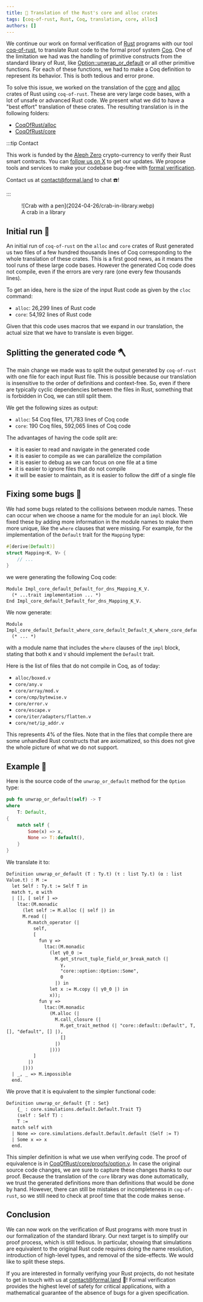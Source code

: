 ```yaml
---
title: 🦀 Translation of the Rust's core and alloc crates
tags: [coq-of-rust, Rust, Coq, translation, core, alloc]
authors: []
---
```


We continue our work on formal verification of [Rust](https://www.rust-lang.org/) programs with our tool [coq-of-rust](https://github.com/formal-land/coq-of-rust), to translate Rust code to the formal proof system [Coq](https://coq.inria.fr/). One of the limitation we had was the handling of primitive constructs from the standard library of Rust, like [Option::unwrap_or_default](https://doc.rust-lang.org/core/option/enum.Option.html#method.unwrap_or_default) or all other primitive functions. For each of these functions, we had to make a Coq definition to represent its behavior. This is both tedious and error prone.

To solve this issue, we worked on the translation of the [core](https://doc.rust-lang.org/core/) and [alloc](https://doc.rust-lang.org/alloc/) crates of Rust using `coq-of-rust`. These are very large code bases, with a lot of unsafe or advanced Rust code. We present what we did to have a "best effort" translation of these crates. The resulting translation is in the following folders:

- [CoqOfRust/alloc](https://github.com/formal-land/coq-of-rust/tree/main/CoqOfRust/alloc)
- [CoqOfRust/core](https://github.com/formal-land/coq-of-rust/tree/main/CoqOfRust/core)

<!-- truncate -->

:::tip Contact

This work is funded by the [Aleph Zero](https://alephzero.org/) crypto-currency to verify their Rust smart contracts. You can [follow us on X](https://twitter.com/FormalLand) to get our updates. We propose tools and services to make your codebase bug-free with [formal verification](https://en.wikipedia.org/wiki/Formal_verification).

Contact us at&nbsp;[&#099;&#111;&#110;&#116;&#097;&#099;&#116;&#064;formal&#046;&#108;&#097;&#110;&#100;](mailto:contact@formal.land) to chat&nbsp;☎️!

:::

<figure>
  ![Crab with a pen](2024-04-26/crab-in-library.webp)
  <figcaption>A crab in a library</figcaption>
</figure>

## Initial run 🐥

An initial run of `coq-of-rust` on the `alloc` and `core` crates of Rust generated us two files of a few hundred thousands lines of Coq corresponding to the whole translation of these crates. This is a first good news, as it means the tool runs of these large code bases. However the generated Coq code does not compile, even if the errors are very rare (one every few thousands lines).

To get an idea, here is the size of the input Rust code as given by the `cloc` command:

- `alloc`: 26,299 lines of Rust code
- `core`: 54,192 lines of Rust code

Given that this code uses macros that we expand in our translation, the actual size that we have to translate is even bigger.

## Splitting the generated code 🪓

The main change we made was to split the output generated by `coq-of-rust` with one file for each input Rust file. This is possible because our translation is insensitive to the order of definitions and context-free. So, even if there are typically cyclic dependencies between the files in Rust, something that is forbidden in Coq, we can still split them.

We get the following sizes as output:

- `alloc`: 54 Coq files, 171,783 lines of Coq code
- `core`: 190 Coq files, 592,065 lines of Coq code

The advantages of having the code split are:

- it is easier to read and navigate in the generated code
- it is easier to compile as we can parallelize the compilation
- it is easier to debug as we can focus on one file at a time
- it is easier to ignore files that do not compile
- it will be easier to maintain, as it is easier to follow the diff of a single file

## Fixing some bugs 🐞

We had some bugs related to the collisions between module names. These can occur when we choose a name for the module for an `impl` block. We fixed these by adding more information in the module names to make them more unique, like the `where` clauses that were missing. For example, for the implementation of the `Default` trait for the `Mapping` type:

```rust
#[derive(Default)]
struct Mapping<K, V> {
    // ...
}
```

we were generating the following Coq code:

```coq
Module Impl_core_default_Default_for_dns_Mapping_K_V.
  (* ...trait implementation ... *)
End Impl_core_default_Default_for_dns_Mapping_K_V.
```

We now generate:

```coq
Module Impl_core_default_Default_where_core_default_Default_K_where_core_default_Default_V_for_dns_Mapping_K_V.
  (* ... *)
```

with a module name that includes the `where` clauses of the `impl` block, stating that both `K` and `V` should implement the `Default` trait.

Here is the list of files that do not compile in Coq, as of today:

- `alloc/boxed.v`
- `core/any.v`
- `core/array/mod.v`
- `core/cmp/bytewise.v`
- `core/error.v`
- `core/escape.v`
- `core/iter/adapters/flatten.v`
- `core/net/ip_addr.v`

This represents 4% of the files. Note that in the files that compile there are some unhandled Rust constructs that are axiomatized, so this does not give the whole picture of what we do not support.

## Example 🔎

Here is the source code of the `unwrap_or_default` method for the `Option` type:

```rust
pub fn unwrap_or_default(self) -> T
where
    T: Default,
{
    match self {
        Some(x) => x,
        None => T::default(),
    }
}
```

We translate it to:

```coq
Definition unwrap_or_default (T : Ty.t) (τ : list Ty.t) (α : list Value.t) : M :=
  let Self : Ty.t := Self T in
  match τ, α with
  | [], [ self ] =>
    ltac:(M.monadic
      (let self := M.alloc (| self |) in
      M.read (|
        M.match_operator (|
          self,
          [
            fun γ =>
              ltac:(M.monadic
                (let γ0_0 :=
                  M.get_struct_tuple_field_or_break_match (|
                    γ,
                    "core::option::Option::Some",
                    0
                  |) in
                let x := M.copy (| γ0_0 |) in
                x));
            fun γ =>
              ltac:(M.monadic
                (M.alloc (|
                  M.call_closure (|
                    M.get_trait_method (| "core::default::Default", T, [], "default", [] |),
                    []
                  |)
                |)))
          ]
        |)
      |)))
  | _, _ => M.impossible
  end.
```

We prove that it is equivalent to the simpler functional code:

```coq
Definition unwrap_or_default {T : Set}
    {_ : core.simulations.default.Default.Trait T}
    (self : Self T) :
    T :=
  match self with
  | None => core.simulations.default.Default.default (Self := T)
  | Some x => x
  end.
```

This simpler definition is what we use when verifying code. The proof of equivalence is in [CoqOfRust/core/proofs/option.v](https://github.com/formal-land/coq-of-rust/blob/main/CoqOfRust/core/proofs/option.v). In case the original source code changes, we are sure to capture these changes thanks to our proof. Because the translation of the `core` library was done automatically, we trust the generated definitions more than definitions that would be done by hand. However, there can still be mistakes or incompleteness in `coq-of-rust`, so we still need to check at proof time that the code makes sense.

## Conclusion

We can now work on the verification of Rust programs with more trust in our formalization of the standard library. Our next target is to simplify our proof process, which is still tedious. In particular, showing that simulations are equivalent to the original Rust code requires doing the name resolution, introduction of high-level types, and removal of the side-effects. We would like to split these steps.

If you are interested in formally verifying your Rust projects, do not hesitate to get in touch with us at&nbsp;[&#099;&#111;&#110;&#116;&#097;&#099;&#116;&#064;formal&#046;&#108;&#097;&#110;&#100;](mailto:contact@formal.land)&nbsp;💌! Formal verification provides the highest level of safety for critical applications, with a mathematical guarantee of the absence of bugs for a given specification.
